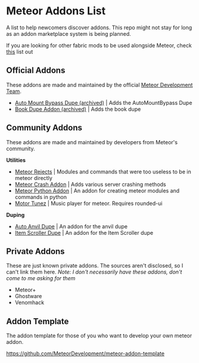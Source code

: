 # Meteor Addons List

A list to help newcomers discover addons.
This repo might not stay for long as an addon marketplace system is being planned.

If you are looking for other fabric mods to be used alongside Meteor, check [this](https://github.com/MeteorRejects/meteor-lists/blob/master/MeteorAdditionals.md) list out

## Official Addons

These addons are made and maintained by the official [Meteor Development Team](https://github.com/MeteorDevelopment).

- [Auto Mount Bypass Dupe (archived)](https://github.com/MeteorDevelopment/meteor-mbd-addon) | Adds the AutoMountBypass Dupe
- [Book Dupe Addon (archived)](https://github.com/MeteorDevelopment/meteor-book-dupe-addon) | Adds the book dupe 

## Community Addons

These addons are made and maintained by developers from Meteor's community.

**Utilities**
- [Meteor Rejects](https://github.com/MeteorRejects/meteor-rejects) | Modules and commands that were too useless to be in meteor directly
- [Meteor Crash Addon](https://github.com/Wide-Cat/meteor-crash-addon) | Adds various server crashing methods
- [Meteor Python Addon](https://github.com/MeteorRejects/meteor-python-addon) | An addon for creating meteor modules and commands in python
- [Motor Tunez](https://github.com/JFronny/MotorTunez) | Music player for meteor. Requires rounded-ui


**Duping**
- [Auto Anvil Dupe](https://github.com/timoreo22/auto-anvil-dupe) | An addon for the anvil dupe
- [Item Scroller Dupe](https://github.com/ChrstnCrrnd/1.17-dupe-meteor-addon) | An addon for the Item Scroller dupe

## Private Addons

These are just known private addons. The sources aren't disclosed, so I can't link them here.
*Note: I don't necessarily have these addons, don't come to me asking for them*

- Meteor+
- Ghostware
- Venomhack

## Addon Template

The addon template for those of you who want to develop your own meteor addon.

https://github.com/MeteorDevelopment/meteor-addon-template

